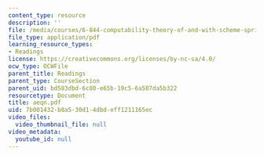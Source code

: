 ```yaml
---
content_type: resource
description: ''
file: /media/courses/6-844-computability-theory-of-and-with-scheme-spring-2003/7b001432b8a530d14dbdeff1211165ec_aeqn.pdf
file_type: application/pdf
learning_resource_types:
- Readings
license: https://creativecommons.org/licenses/by-nc-sa/4.0/
ocw_type: OCWFile
parent_title: Readings
parent_type: CourseSection
parent_uid: bd583dbd-6c80-e65b-19c5-6a507da5b322
resourcetype: Document
title: aeqn.pdf
uid: 7b001432-b8a5-30d1-4dbd-eff1211165ec
video_files:
  video_thumbnail_file: null
video_metadata:
  youtube_id: null
---
```

